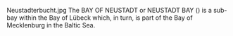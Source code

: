 Neustadterbucht.jpg The BAY OF NEUSTADT or NEUSTADT BAY () is a sub-bay within the Bay of Lübeck which, in turn, is part of the Bay of Mecklenburg in the Baltic Sea.
